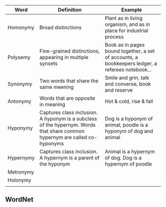 
| Word      | Definition                                                                                                                 | Example                                                                                          |
| --------- | -------------------------------------------------------------------------------------------------------------------------- | ------------------------------------------------------------------------------------------------ |
| Homonymy  | Broad distinctions                                                                                                         | Plant as in living organism, and as in place for industrial process                              |
| Polysemy  | Fine-grained distinctions, appearing in multiple synsets                                                                   | Book as in pages bound together, a set of accounts, a bookkeepers ledger, a referees notebook... |
| Synonymy  | Two words that share the same meening                                                                                      | Smile and grin, talk and converse, book and reserve                                              |
| Antonymy  | Words that are opposite in meaning                                                                                         | Hot & cold, rise & fall                                                                          |
| Hyponymy  | Captures class inclusion. A hyponym is a subclass of the hypernym. Words that share common hypernym are called co-hyponyms | Dog is a hyponym of animal, poodle is a hyponym of dog and animal                                |
| Hypernymy | Captures class inclusion. A hypernym is a parent of the hyponym                                                            | Animal is a hypernym of dog. Dog is a hypernym of poodle                                         |
| Metronymy |                                                                                                                            |                                                                                                  |
| Holonymy  |                                                                                                                            |                                                                                                  |
|           |                                                                                                                            |                                                                                                  |
## WordNet
